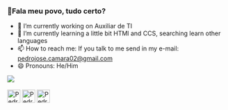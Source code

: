 ### 🦾Fala meu povo, tudo certo?

- 🔭 I’m currently working on Auxiliar de TI
- 🌱 I’m currently learning a little bit HTMl and CCS, searching learn other languages
- 📫 How to reach me: If you talk to me send in my e-mail: pedrojose.camara02@gmail.com
- 😄 Pronouns: He/Him


<div>
<picture>
<source
  srcset="https://github-readme-stats.vercel.app/api?username=PedroJoseCamara&show_icons=true&theme=dark"
  media="(prefers-color-scheme: dark)"
/>
<source
  srcset="https://github-readme-stats.vercel.app/api?username=PedroJoseCamara&show_icons=true"
  media="(prefers-color-scheme: light), (prefers-color-scheme: no-preference)"
/>
<img src="https://github-readme-stats.vercel.app/api?username=PedroJoseCamara&show_icons=true" />
</picture>
</div>

<!-- [![Top Langs](https://github-readme-stats.vercel.app/api/top-langs/?username=PedroJoseCamara&hide=css,html,python&theme=dark)](https://github.com/PedroJoseCamara/readme-stats) -->

<!--<div>
  <a href="https://github.com/PedroJoseCamara"></a>
  <img height="180em"src="https://github-readme-stats.vercel.app/api/top-langs/?username=PedroJoseCamara&layout=compact&langs_count=16&theme=dark"/>
</div>
-->

<div style="display: inline_block"><br>
  <img align="center" alt="Pedro-HTML" height="30" width "40" src="https://cdn.jsdelivr.net/gh/devicons/devicon/icons/html5/html5-original.svg" />
  <img align="center" alt="Pedro-CSS" height="30" width "40" src="https://cdn.jsdelivr.net/gh/devicons/devicon/icons/css3/css3-original.svg" />
  <img align="center" alt="Pedro-PYTHON" height="30" width "40" src="https://cdn.jsdelivr.net/gh/devicons/devicon/icons/python/python-original.svg" />
</div>
